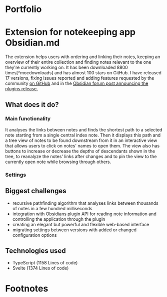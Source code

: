 # Portfolio

# Extension for notekeeping app Obsidian.md

The extension helps users with ordering and linking their notes, keeping an overview of their entire collection and finding notes relevant to the one they're currently working on. It has been downloaded 8800 times[^mocdownloads] and has almost 100 stars on GitHub.
I have released 17 versions, fixing issues reported and adding features requested by the community [on GitHub](https://github.com/Robin-Haupt-1/Obsidian-Map-of-Content/issues?q=+is%3Aissue+-author%3ARobin-Haupt-1+) and in the [Obsidian forum post announcing the plugins release.](https://forum.obsidian.md/t/map-of-content-plugin-release/25209/4)

## What does it do?

### Main functionality

It analyses the links between notes and finds the shortest path to a selected note starting from a single central index note. Then it displays this path and a tree view of notes to be found downstream from it in an interactive view that allows users to click on notes' names to open them.
The view also has buttons to increase or decrease the depths of descendants shown in the tree, to reanalyze the notes' links after changes and to pin the view to the currently open note while browsing through others.

### Settings



## Biggest challenges

- recursive pathfinding algorithm that analyses links between thousands of notes in a few hundred milliseconds
- integration with Obsidians plugin API for reading note information and controlling the application through the plugin
- creating an elegant but powerful and flexible web-based interface
- migrating settings between versions with added or changed configuration options


## Technologies used

- TypeScript (1158 Lines of code)
- Svelte (1374 Lines of code)

# Footnotes

[^mocdownload]: [Official download statistics](https://github.com/obsidianmd/obsidian-releases/blob/6605c60a77a160e2fa0f1abe307cec308b839902/community-plugin-stats.json#L6110)
